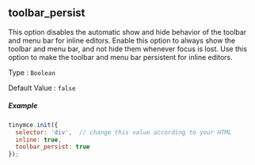 ## toolbar_persist

This option disables the automatic show and hide behavior of the toolbar and menu bar for inline editors. Enable this option to always show the toolbar and menu bar, and not hide them whenever focus is lost. Use this option to make the toolbar and menu bar persistent for inline editors.

Type
: `Boolean`

Default Value
: `false`

##### Example

```js
tinymce.init({
  selector: 'div',  // change this value according to your HTML
  inline: true,
  toolbar_persist: true
});
```
